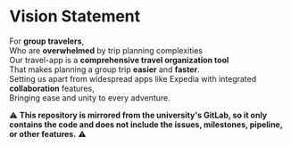 # Vision Statement
For **group travelers**, <br>
Who are **overwhelmed** by trip planning complexities <br>
Our travel-app is a **comprehensive travel organization tool** <br>
That makes planning a group trip **easier** and **faster**. <br>
Setting us apart from widespread apps like Expedia with integrated **collaboration** features, <br>
Bringing ease and unity to every adventure.

⚠️ **This repository is mirrored from the university's GitLab, so it only contains the code and does not include the issues, milestones, pipeline, or other features.** ⚠️
